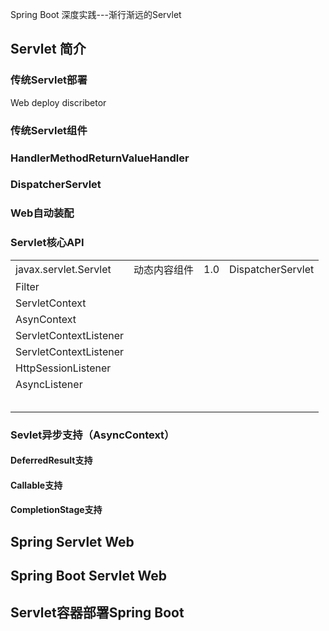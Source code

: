 Spring Boot 深度实践---渐行渐远的Servlet



## Servlet 简介

### 传统Servlet部署

Web deploy discribetor

### 传统Servlet组件

### HandlerMethodReturnValueHandler

### DispatcherServlet

### Web自动装配



### Servlet核心API

|                        |              |      |                   |
| ---------------------- | ------------ | ---- | ----------------- |
| javax.servlet.Servlet  | 动态内容组件 | 1.0  | DispatcherServlet |
| Filter                 |              |      |                   |
| ServletContext         |              |      |                   |
| AsynContext            |              |      |                   |
| ServletContextListener |              |      |                   |
| ServletContextListener |              |      |                   |
| HttpSessionListener    |              |      |                   |
| AsyncListener          |              |      |                   |
|                        |              |      |                   |
|                        |              |      |                   |
|                        |              |      |                   |
|                        |              |      |                   |
|                        |              |      |                   |





### Sevlet异步支持（AsyncContext）

#### DeferredResult支持

#### Callable支持

#### CompletionStage支持





## Spring Servlet Web

## Spring Boot Servlet Web



## Servlet容器部署Spring Boot









































